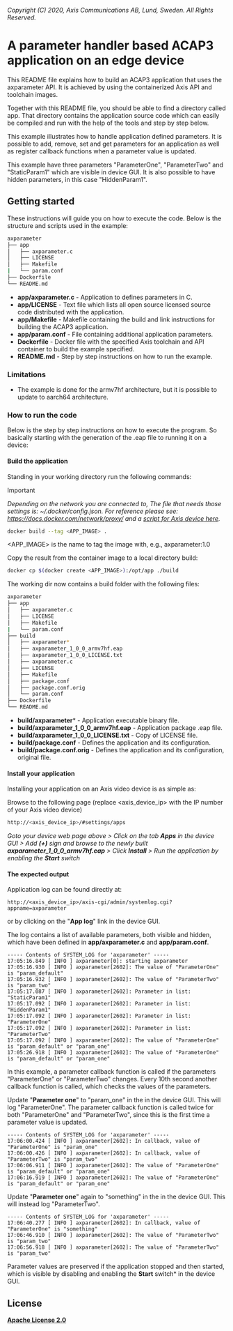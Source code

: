  *Copyright (C) 2020, Axis Communications AB, Lund, Sweden. All Rights Reserved.*

# A parameter handler based ACAP3 application on an edge device
This README file explains how to build an ACAP3 application that uses the axparameter API. It is achieved by using the containerized Axis API and toolchain images.

Together with this README file, you should be able to find a directory called app. That directory contains the application source code which can easily be compiled and run with the help of the tools and step by step below.

This example illustrates how to handle application defined parameters. It is possible to add, remove, set and get parameters for an application as well as register callback functions when a parameter value is updated.

This example have three parameters "ParameterOne", "ParameterTwo" and "StaticParam1" which are visible in device GUI.
It is also possible to have hidden parameters, in this case "HiddenParam1".

## Getting started
These instructions will guide you on how to execute the code. Below is the structure and scripts used in the example:

```bash
axparameter
├── app
│   ├── axparameter.c
│   ├── LICENSE
│   ├── Makefile
|   └── param.conf
├── Dockerfile
└── README.md
```

* **app/axparameter.c** - Application to defines parameters in C.
* **app/LICENSE** - Text file which lists all open source licensed source code distributed with the application.
* **app/Makefile** - Makefile containing the build and link instructions for building the ACAP3 application.
* **app/param.conf** - File containing additional application parameters.
* **Dockerfile** - Docker file with the specified Axis toolchain and API container to build the example specified.
* **README.md** - Step by step instructions on how to run the example.

### Limitations
* The example is done for the armv7hf architecture, but it is possible to update to aarch64 architecture.

### How to run the code
Below is the step by step instructions on how to execute the program. So basically starting with the generation of the .eap file to running it on a device:

#### Build the application
Standing in your working directory run the following commands:

> [!IMPORTANT]
> *Depending on the network you are connected to,
The file that needs those settings is: *~/.docker/config.json.*
For reference please see: https://docs.docker.com/network/proxy/ and a
[script for Axis device here](../FAQs.md#HowcanIset-upnetworkproxysettingsontheAxisdevice?).*

```bash
docker build --tag <APP_IMAGE> .
```

<APP_IMAGE> is the name to tag the image with, e.g., axparameter:1.0

Copy the result from the container image to a local directory build:

```bash
docker cp $(docker create <APP_IMAGE>):/opt/app ./build
```

The working dir now contains a build folder with the following files:

```bash
axparameter
├── app
│   ├── axparameter.c
│   ├── LICENSE
│   ├── Makefile
|   └── param.conf
├── build
│   ├── axparameter*
│   ├── axparameter_1_0_0_armv7hf.eap
│   ├── axparameter_1_0_0_LICENSE.txt
│   ├── axparameter.c
│   ├── LICENSE
│   ├── Makefile
│   ├── package.conf
│   ├── package.conf.orig
│   └── param.conf
├── Dockerfile
└── README.md
```

* **build/axparameter*** - Application executable binary file.
* **build/axparameter_1_0_0_armv7hf.eap** - Application package .eap file.
* **build/axparameter_1_0_0_LICENSE.txt** - Copy of LICENSE file.
* **build/package.conf** - Defines the application and its configuration.
* **build/package.conf.orig** - Defines the application and its configuration, original file.

#### Install your application
Installing your application on an Axis video device is as simple as:

Browse to the following page (replace <axis_device_ip> with the IP number of your Axis video device)

```bash
http://<axis_device_ip>/#settings/apps
```

*Goto your device web page above > Click on the tab **Apps** in the device GUI > Add **(+)** sign and browse to
the newly built **axparameter_1_0_0_armv7hf.eap** > Click **Install** > Run the application by enabling the **Start** switch*

#### The expected output
Application log can be found directly at:

```
http://<axis_device_ip>/axis-cgi/admin/systemlog.cgi?appname=axparameter
```

or by clicking on the "**App log**" link in the device GUI.

The log contains a list of available parameters, both visible and hidden, which have been defined in **app/axparameter.c** and **app/param.conf**.

```
----- Contents of SYSTEM_LOG for 'axparameter' -----
17:05:16.849 [ INFO ] axparameter[0]: starting axparameter
17:05:16.930 [ INFO ] axparameter[2602]: The value of "ParameterOne" is "param_default"
17:05:16.932 [ INFO ] axparameter[2602]: The value of "ParameterTwo" is "param_two"
17:05:17.087 [ INFO ] axparameter[2602]: Parameter in list: "StaticParam1"
17:05:17.092 [ INFO ] axparameter[2602]: Parameter in list: "HiddenParam1"
17:05:17.092 [ INFO ] axparameter[2602]: Parameter in list: "ParameterOne"
17:05:17.092 [ INFO ] axparameter[2602]: Parameter in list: "ParameterTwo"
17:05:17.092 [ INFO ] axparameter[2602]: The value of "ParameterOne" is "param_default" or "param_one"
17:05:26.918 [ INFO ] axparameter[2602]: The value of "ParameterOne" is "param_default" or "param_one"
```

In this example, a parameter callback function is called if the parameters "ParameterOne" or "ParameterTwo" changes. Every 10th second another callback function is called, which checks the values of the parameters.

Update "**Parameter one**" to "param_one" in the in the device GUI. This will log "ParameterOne". The parameter callback function is called twice for both "ParameterOne" and "ParameterTwo", since this is the first time a parameter value is updated.

```
----- Contents of SYSTEM_LOG for 'axparameter' -----
17:06:00.424 [ INFO ] axparameter[2602]: In callback, value of "ParameterOne" is "param_one"
17:06:00.426 [ INFO ] axparameter[2602]: In callback, value of "ParameterTwo" is "param_two"
17:06:06.911 [ INFO ] axparameter[2602]: The value of "ParameterOne" is "param_default" or "param_one"
17:06:16.919 [ INFO ] axparameter[2602]: The value of "ParameterOne" is "param_default" or "param_one"
```

Update "**Parameter one**" again to "something" in the in the device GUI. This will instead log "ParameterTwo".

```
----- Contents of SYSTEM_LOG for 'axparameter' -----
17:06:40.277 [ INFO ] axparameter[2602]: In callback, value of "ParameterOne" is "something"
17:06:46.910 [ INFO ] axparameter[2602]: The value of "ParameterTwo" is "param_two"
17:06:56.918 [ INFO ] axparameter[2602]: The value of "ParameterTwo" is "param_two"
```

Parameter values are preserved if the application stopped and then started, which is visible by disabling and enabling the **Start** switch* in the device GUI.

## License
**[Apache License 2.0](../LICENSE)**
